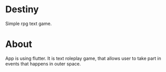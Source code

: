 # Destiny
Simple rpg text game.
# About
App is using flutter. It is text roleplay game, that allows user to take part in events that happens in outer space.
